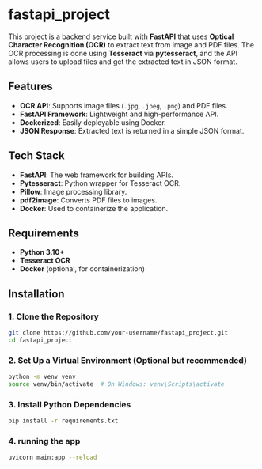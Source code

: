 # fastapi_project

This project is a backend service built with **FastAPI** that uses **Optical Character Recognition (OCR)** to extract text from image and PDF files. The OCR processing is done using **Tesseract** via **pytesseract**, and the API allows users to upload files and get the extracted text in JSON format.

## Features

- **OCR API**: Supports image files (`.jpg`, `.jpeg`, `.png`) and PDF files.
- **FastAPI Framework**: Lightweight and high-performance API.
- **Dockerized**: Easily deployable using Docker.
- **JSON Response**: Extracted text is returned in a simple JSON format.

## Tech Stack

- **FastAPI**: The web framework for building APIs.
- **Pytesseract**: Python wrapper for Tesseract OCR.
- **Pillow**: Image processing library.
- **pdf2image**: Converts PDF files to images.
- **Docker**: Used to containerize the application.

## Requirements

- **Python 3.10+**
- **Tesseract OCR**
- **Docker** (optional, for containerization)

## Installation

### 1. Clone the Repository

```bash
git clone https://github.com/your-username/fastapi_project.git
cd fastapi_project
```
### 2. Set Up a Virtual Environment (Optional but recommended)

```bash
python -m venv venv
source venv/bin/activate  # On Windows: venv\Scripts\activate
```
### 3. Install Python Dependencies

```bash
pip install -r requirements.txt
```
### 4. running the app 

```bash
uvicorn main:app --reload
```
